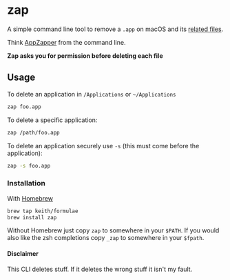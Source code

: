 # zap

A simple command line tool to remove a `.app` on macOS and its [related
files](https://github.com/keith/zap/blob/master/zap#L80-90).

Think [AppZapper](http://www.appzapper.com) from the command line.

**Zap asks you for permission before deleting each file**

## Usage

To delete an application in `/Applications` or `~/Applications`

```sh
zap foo.app
```

To delete a specific application:

```sh
zap /path/foo.app
```

To delete an application securely use `-s` (this must come before the
application):

```sh
zap -s foo.app
```

### Installation

With [Homebrew](http://brew.sh)

```sh
brew tap keith/formulae
brew install zap
```

Without Homebrew just copy `zap` to somewhere in your `$PATH`. If you
would also like the zsh completions copy `_zap` to somewhere in your
`$fpath`.

#### Disclaimer

This CLI deletes stuff. If it deletes the wrong stuff it isn't my fault.
